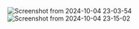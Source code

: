 ![Screenshot from 2024-10-04 23-03-54](https://github.com/user-attachments/assets/37328d44-528c-4622-a7e2-843e97abeea3)
![Screenshot from 2024-10-04 23-15-02](https://github.com/user-attachments/assets/8e6e1994-a458-4253-84e6-79475a004c8b)
